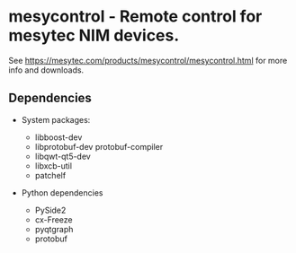 # mesycontrol - Remote control for mesytec NIM devices.

See https://mesytec.com/products/mesycontrol/mesycontrol.html for more info and downloads.

## Dependencies

* System packages:

  - libboost-dev
  - libprotobuf-dev protobuf-compiler
  - libqwt-qt5-dev
  - libxcb-util
  - patchelf

* Python dependencies

  - PySide2
  - cx-Freeze
  - pyqtgraph
  - protobuf
